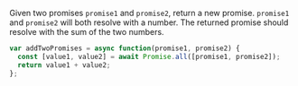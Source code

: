 Given two promises `promise1` and `promise2`, return a new promise. `promise1` and `promise2` will both resolve with a number. The returned promise should resolve with the sum of the two numbers.

```js
var addTwoPromises = async function(promise1, promise2) {
  const [value1, value2] = await Promise.all([promise1, promise2]);
  return value1 + value2;
};
```